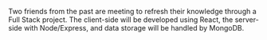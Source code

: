 Two friends from the past are meeting to refresh their knowledge through a Full Stack project.
The client-side will be developed using React, the server-side with Node/Express, and data storage will be handled by MongoDB.
